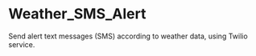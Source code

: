 # Weather_SMS_Alert
Send alert text messages (SMS) according to weather data, using Twilio service.
